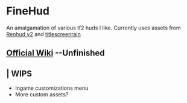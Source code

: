 # FineHud
An amalgamation of various tf2 huds I like.
Currently uses assets from [Renhud v2](https://github.com/LunaXCBN/RenHud-V2) and [titlescreenrain](https://github.com/Niterux/titlescreenrain)

## [Official Wiki](https://github.com/ShatteredDarkrai/TF2Hud/wiki) --Unfinished

## | WIPS

- Ingame customizations menu
- More custom assets?
